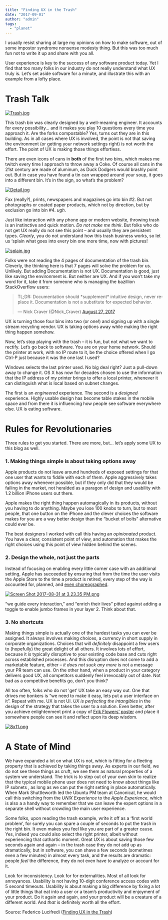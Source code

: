 ```yaml
---
title: "Finding UX in the Trash"
date: "2017-09-01"
author: "admin"
tags: 
  - "planet"
---
```


I usually resist sharing at large my opinions on how to make software, out of some impostor syndrome nonsense modesty thing. But this was too much fun not to write it up and share with you all.

User experience is key to the success of any software product today. Yet I find that too many folks in our industry do not really understand what UX truly is. Let’s set aside software for a minute, and illustrate this with an example from a lofty place.

#  Trash Talk

[![Trash.jpg](images/24yiqr8soemiq_small.jpg)](https://svbtleusercontent.com/24yiqr8soemiq.jpg)

This trash bin was clearly designed by a well-meaning engineer. It accounts for every possibility… and it makes you play 10 questions every time you approach it. Are the forks compostable? Yes, turns out they are in this building. As in all cases where UX is involved, the point is not that saving the environment (or getting your network settings right) is not worth the effort. The point of UX is making those things effortless.

There are even icons of cans in **both** of the first two bins, which makes me twitch every time I approach to throw away a Coke. Of course all cans in the 21st century are made of aluminum, as Duck Dodgers would brashly point out. But in case you have found a tin can wrapped around your soup, it goes into a different bin. It’s in the sign, so what’s the problem?

[![Detail.jpg](images/polfonm0bhxqrg_small.jpg)](https://svbtleusercontent.com/polfonm0bhxqrg.jpg)

Fax (really?), prints, newspapers and magazines go into bin #2. But not photographs or coated paper products, which not by direction, but by exclusion go into bin #4. _ugh_.

Just like interaction with any phone app or modern website, throwing trash is an instinctive and quick motion. _Do not make me think_. But folks who do not get UX really do not see this point – and usually they are persistent types. _Clearly_, you do not understand how this trash business works, so let us ‘splain what goes into every bin one more time, now with pictures!

[![splain.jpg](images/sl04s1hur4sipg_small.jpg)](https://svbtleusercontent.com/sl04s1hur4sipg.jpg)

Folks were not reading the 4 pages of documentation of the trash bin. Cleverly, the thinking here is that 7 pages will solve the problem for us. Unlikely. But adding Documentation is not UX. Documentation is good, just like saving the environment is. But neither are UX. And if you won’t take my word for it, take it from someone who is managing the bazillion StackOverflow users:

<blockquote class="twitter-tweet"><p lang="en" dir="ltr">TL;DR: Documentation should *supplement* intuitive design, never replace it. Documentation is not a substitute for expected behavior.</p>— Nick Craver (@Nick_Craver) <a href="https://twitter.com/Nick_Craver/status/901772402568417280">August 27, 2017</a></blockquote>

UX is turning those four bins into two (or one!) and signing up with a single stream recycling vendor. UX is taking options away while making the right thing happen somehow.

Now, let’s stop playing with the trash – it is fun, but not what we want to rectify. Let’s go back to software. You are on your home network. Should the printer at work, with no IP route to it, be the choice offered when I go Ctrl-P just because it was the one last I used?

Windows selects the last printer used. No big deal right? Just a pull-down away to change it. OS X has now for decades chosen to use the information that the IP address of my printer brings to offer a local printer, whenever it can distinguish what is local based on subnet changes.

The first is an _engineered_ experience. The second is a _designed_ experience. Highly usable design has become table stakes in the mobile space and from there it is influencing how people see software everywhere else. UX is eating software.

#  Rules for Revolutionaries

Three rules to get you started. There are more, but… let’s apply some UX to this blog as well.

###  1\. Making things simple is about taking options away

Apple products do not leave around hundreds of exposed settings for that one user that wants to fiddle with each of them. Apple aggressively takes options away whenever possible, but if they only did that they would be failing in the market, not heralded as a paragon of design and usability with 1.2 billion iPhone users out there.

Apple makes the right thing happen automagically in its products, without you having to do anything. Maybe you lose 100 knobs to turn, but to most people, that one button on the iPhone and the clever choices the software makes for you are a way better design than the “bucket of bolts” alternative could ever be.

The best designers I worked with call this having an _opinionated_ product. You have a clear, consistent point of view, and automation that makes the right choices using this point of view hidden behind the scenes.

###  2\. Design the whole, not just the parts

Instead of focusing on enabling every little corner case with an additional setting, Apple has succeeded by ensuring that from the time the user visits the Apple Store to the time a product is retired, every step of the way is accounted for, planned, and [even choreographed](http://gizmodo.com/5938323/how-to-be-a-genius-this-is-apples-secret-employee-training-manual).

[![Screen Shot 2017-08-31 at 3.23.35 PM.png](images/92hcdgqne2na_small.png)](http://gizmodo.com/5938323/how-to-be-a-genius-this-is-apples-secret-employee-training-manual)

“we guide every interaction,” and “enrich their lives” pitted against adding a toggle to enable jumbo frames in your layer 2. Think about that.

###  3\. No shortcuts

Making things simple is actually one of the hardest tasks you can ever be assigned. It always involves making choices, a currency in short supply in corporate organizations. Choices that will _definitely_ disappoint a few users to (hopefully) the great delight of all others. It involves lots of effort, because it is typically disruptive to your existing code base and cuts right across established processes. And this disruption does not come to add a marketable feature, either – _it does not suck any more_ is not a message your PR team can use. On the other hand, when a product in your category delivers good UX, all competitors suddenly feel irrevocably out of date. Not bad as a competitive benefits go, don’t you think?

All too often, folks who do not 'get’ UX take an easy way out. One that drives me bonkers is “we need to make it easy, lets put a user interface on it”. Repeat with me. UX is not UI. _UX is perfecting the intangibles_ in the design of the strategy that takes the user to a solution. Even better, after you achieve enlightenment print a copy of [Erik Flowers’ poster](http://www.uxisnotui.com) and place it somewhere people can see it and reflect upon its deep wisdom.

[![8x11.png](images/vmeslbntxchftq_small.png)](https://svbtleusercontent.com/aib3j4ryomxlmw.png)

#  A State of Mind

We have expanded a lot on what UX is not, which is fitting for a fleeting property that is achieved by taking things away. As experts in our field, we do not see these things as cruft, we see them as natural properties of a system we understand. The trick is to step out of your own skin to realize that the typical mobile phone user does not need to know about things like IP subnets , as long as we can put the right setting in place automatically. When Mark Shuttleworth led the Ubuntu PM team at Canonical, he would call this switching from the _UNIX Experience_ to the _Apple Experience,_ which is also a a handy way to remember that we can leave the expert options in a separate shell without crowding the main user experience.

Some folks, upon reading the trash example, write it off as a ‘first world problem’, for surely you can spare a couple of seconds to put the trash in the right bin. It even makes you feel like you are part of a greater cause. Yes, indeed you could also select the right printer, albeit without experiencing that cathartic moment. Great UX is about saving those few seconds again and again – in the trash case they do not add up as dramatically, but in software, you can shave a few seconds (sometimes even a few minutes) in almost every task, and the results are dramatic: people _feel_ the difference, they do not even have to analyze or account for it.

Look for inconsistency. Look for for externalities. Most of all look for annoyances. Usability is not having 10-digit conference access codes with 5 second timeouts. Usability is about making a big difference by fixing a lot of little things that eat into a user or a team’s productivity and enjoyment of your product. Do it again and again, and your product will be a creature of a different world. And _that_ is definitely worth all the effort.

Source: Federico Lucifredi ([Finding UX in the Trash](http://f2.svbtle.com/ux-in-the-trash))
